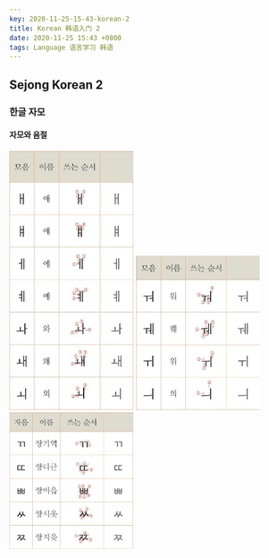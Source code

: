 ```yaml
---
key: 2020-11-25-15-43-korean-2
title: Korean 韩语入门 2
date: 2020-11-25 15:43 +0800
tags: Language 语言学习 韩语
---
```


## Sejong Korean 2

### 한글 자모

#### 자모와 음절

<img src="/assets/images/ko05.jpg" width="222">

<img src="/assets/images/ko06.jpg" width="222">

<img src="/assets/images/ko07.jpg" width="222">

<!--more-->
